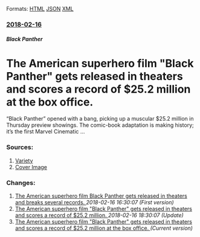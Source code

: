 
Formats: [HTML](/news/2018/02/16/the-american-superhero-film-black-panther-gets-released-in-theaters-and-scores-a-record-of-25-2-million-at-the-box-office.html)  [JSON](/news/2018/02/16/the-american-superhero-film-black-panther-gets-released-in-theaters-and-scores-a-record-of-25-2-million-at-the-box-office.json)  [XML](/news/2018/02/16/the-american-superhero-film-black-panther-gets-released-in-theaters-and-scores-a-record-of-25-2-million-at-the-box-office.xml)  

### [2018-02-16](/news/2018/02/16/index.md)

##### Black Panther
#  The American superhero film "Black Panther" gets released in theaters and scores a record of $25.2 million at the box office. 

&#8220;Black Panther&#8221; opened with a bang, picking up a muscular $25.2 million in Thursday preview showings. The comic-book adaptation is making history; it&#8217;s the first Marvel Cinematic …


### Sources:

1. [Variety](http://variety.com/2018/film/news/black-panther-box-office-marvel-1202702053/)
1. [Cover Image](https://pmcvariety.files.wordpress.com/2017/07/black-panther.jpg?w=700&#038;h=393&#038;crop=1)

### Changes:

1. [ The American superhero film Black Panther gets released in theaters and breaks several records. ](/news/2018/02/16/the-american-superhero-film-black-panther-gets-released-in-theaters-and-breaks-several-records.md) _2018-02-16 16:30:07 (First version)_
2. [ The American superhero film "Black Panther" gets released in theaters and scores a record of $25.2 million. ](/news/2018/02/16/the-american-superhero-film-black-panther-gets-released-in-theaters-and-scores-a-record-of-25-2-million.md) _2018-02-16 18:30:07 (Update)_
2. [ The American superhero film "Black Panther" gets released in theaters and scores a record of $25.2 million at the box office. ](/news/2018/02/16/the-american-superhero-film-black-panther-gets-released-in-theaters-and-scores-a-record-of-25-2-million-at-the-box-office.md) _(Current version)_
